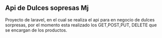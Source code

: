 
## Api de Dulces sopresas Mj

Proyecto de laravel, en el cual se realiza el api para en negocio de dulces sorpresas, por el momento esta realizado los GET,POST,PUT, DELETE que se encargan de los productos. 
